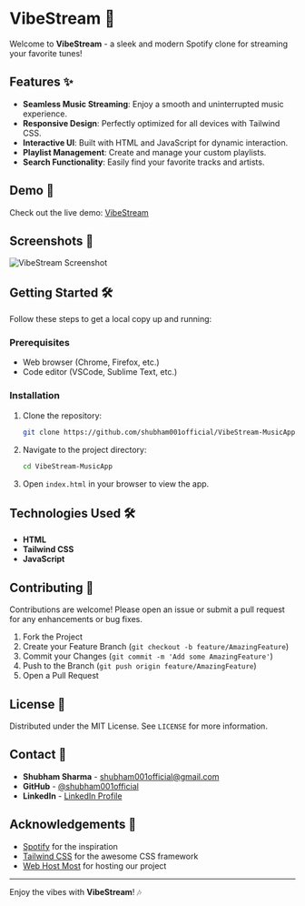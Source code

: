 # VibeStream 🎵

Welcome to **VibeStream** - a sleek and modern Spotify clone for streaming your favorite tunes! 

## Features ✨

- **Seamless Music Streaming**: Enjoy a smooth and uninterrupted music experience.
- **Responsive Design**: Perfectly optimized for all devices with Tailwind CSS.
- **Interactive UI**: Built with HTML and JavaScript for dynamic interaction.
- **Playlist Management**: Create and manage your custom playlists.
- **Search Functionality**: Easily find your favorite tracks and artists.

## Demo 🚀

Check out the live demo: [VibeStream](https://vibestream.freewebhostmost.com/)

## Screenshots 📸

![VibeStream Screenshot](https://github.com/shubham001official/VibeStream-MusicApp/assets/109148746/b11a14e3-a3e7-4230-aea5-b732299c0914)

## Getting Started 🛠️

Follow these steps to get a local copy up and running:

### Prerequisites

- Web browser (Chrome, Firefox, etc.)
- Code editor (VSCode, Sublime Text, etc.)

### Installation

1. Clone the repository:
    ```bash
    git clone https://github.com/shubham001official/VibeStream-MusicApp.git
    ```
2. Navigate to the project directory:
    ```bash
    cd VibeStream-MusicApp
    ```
3. Open `index.html` in your browser to view the app.

## Technologies Used 🛠️

- **HTML**
- **Tailwind CSS**
- **JavaScript**

## Contributing 🤝

Contributions are welcome! Please open an issue or submit a pull request for any enhancements or bug fixes.

1. Fork the Project
2. Create your Feature Branch (`git checkout -b feature/AmazingFeature`)
3. Commit your Changes (`git commit -m 'Add some AmazingFeature'`)
4. Push to the Branch (`git push origin feature/AmazingFeature`)
5. Open a Pull Request

## License 📄

Distributed under the MIT License. See `LICENSE` for more information.

## Contact 📧

- **Shubham Sharma** - [shubham001official@gmail.com](mailto:shubham001official@gmail.com)
- **GitHub** - [@shubham001official](https://github.com/shubham001official)
- **LinkedIn** - [LinkedIn Profile](https://linkedin.com/in/shubham001official)

## Acknowledgements 🙏

- [Spotify](https://www.spotify.com) for the inspiration
- [Tailwind CSS](https://tailwindcss.com) for the awesome CSS framework
- [Web Host Most](https://webhostmost.com/) for hosting our project

---

Enjoy the vibes with **VibeStream**! 🎶

